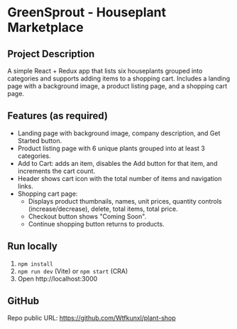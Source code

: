 # GreenSprout - Houseplant Marketplace

## Project Description
A simple React + Redux app that lists six houseplants grouped into categories and supports adding items to a shopping cart. Includes a landing page with a background image, a product listing page, and a shopping cart page.

## Features (as required)
- Landing page with background image, company description, and Get Started button.
- Product listing page with 6 unique plants grouped into at least 3 categories.
- Add to Cart: adds an item, disables the Add button for that item, and increments the cart count.
- Header shows cart icon with the total number of items and navigation links.
- Shopping cart page:
  - Displays product thumbnails, names, unit prices, quantity controls (increase/decrease), delete, total items, total price.
  - Checkout button shows "Coming Soon".
  - Continue shopping button returns to products.

## Run locally
1. `npm install`
2. `npm run dev` (Vite) or `npm start` (CRA)
3. Open http://localhost:3000

## GitHub
Repo public URL: <https://github.com/Wtfkunxl/plant-shop>
